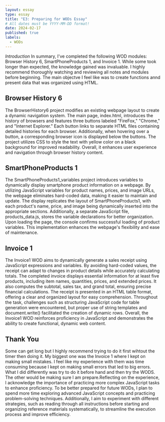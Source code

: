 ```yaml
---
layout: essay
type: essay
title: "E3: Preparing for WODs Essay"
# All dates must be YYYY-MM-DD format!
date: 2024-02-17
published: true 
labels:
  - WODs
---
```


*Introduction*
In summary, I've completed the following WOD modules: Browser History 6, SmartPhoneProducts 1, and Invoice 1. While some took longer than expected, the knowledge gained was invaluable. I highly recommend thoroughly watching and reviewing all notes and modules before beginning. The main objectve I feel like was to create functions annd present data that was organized using HTML. 

## Browser History 6
The BrowserHistory6 project modifies an existing webpage layout to create a dynamic navigation system. The main page, index.html, introduces the history of browsers and features three buttons labeled "FireFox," "Chrome," and "Internet Explorer." Each button links to separate HTML files containing detailed histories for each browser. Additionally, when hovering over a button, a corresponding browser icon is displayed below the buttons. The project utilizes CSS to style the text with yellow color on a black background for improved readability. Overall, it enhances user experience and navigation through browser history content.

## SmartPhoneProducts 1
The SmartPhoneProducts1_variables project introduces variables to dynamically display smartphone product information on a webpage. By utilizing JavaScript variables for product names, prices, and image URLs, the webpage eliminates hard-coded data, making it easier to maintain and update. The display replicates the layout of SmartPhoneProducts1, with each product's name, price, and image being dynamically inserted into the appropriate sections. Additionally, a separate JavaScript file, products_data.js, stores the variable declarations for better organization. Upon loading the page, the console confirms successful loading of product variables. This implementation enhances the webpage's flexibility and ease of maintenance.

## Invoice 1 
The Invoice1 WOD aims to dynamically generate a sales receipt using JavaScript expressions and variables. By avoiding hard-coded values, the receipt can adapt to changes in product details while accurately calculating totals. The completed invoice displays essential information for at least five products, including item names, quantities, prices, and extended prices. It also computes the subtotal, sales tax, and grand total, ensuring precise financial calculations. The receipt is presented in an HTML table format, offering a clear and organized layout for easy comprehension. Throughout the task, challenges such as structuring JavaScript code for table generation were encountered, but proper use of string templates and document.write() facilitated the creation of dynamic rows. Overall, the Invoice1 WOD reinforces proficiency in JavaScript and demonstrates the ability to create functional, dynamic web content.

## Thank You
Some can get long but I highly recommend trying to do it first wihtout the timer then doing it. My biggest one was the Invoice 1 where I kept on making small mistakes. I feel like my experience with them was time consuming because I kept on making small errors that led to big errors. What I did differently was try to do it before hand and then try the WODS. The other would be making sure I am prepare.Reflecting on the experience, I acknowledge the importance of practicing more complex JavaScript tasks to enhance proficiency. To be better prepared for future WODs, I plan to spend more time exploring advanced JavaScript concepts and practicing problem-solving techniques. Additionally, I aim to experiment with different strategies, such as reading through all instructions before starting and organizing reference materials systematically, to streamline the execution process and improve efficiency.
